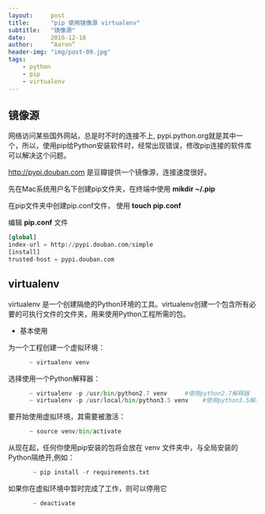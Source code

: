 ```yaml
---
layout:     post
title:      "pip 使用镜像源 virtualenv"
subtitle:   "镜像源"
date:       2016-12-18
author:     “Aaron”
header-img: "img/post-09.jpg"
tags:
    - python
    - pip
    - virtualenv
---
```


## 镜像源

网络访问某些国外网站，总是时不时的连接不上, pypi.python.org就是其中一个，所以，使用pip给Python安装软件时，经常出现错误，修改pip连接的软件库可以解决这个问题。

http://pypi.douban.com 是豆瓣提供一个镜像源，连接速度很好。

先在Mac系统用户名下创建pip文件夹，在终端中使用 **mikdir ~/.pip**

在pip文件夹中创建pip.conf文件， 使用 **touch pip.conf**

编辑 **pip.conf** 文件

```python
[global]
index-url = http://pypi.douban.com/simple
[install]
trusted-host = pypi.douban.com
```

## virtualenv

virtualenv 是一个创建隔绝的Python环境的工具。virtualenv创建一个包含所有必要的可执行文件的文件夹，用来使用Python工程所需的包。

* 基本使用

为一个工程创建一个虚拟环境：

```python
      ~ virtualenv venv
```

选择使用一个Python解释器：

```python
      ~ virtualenv -p /usr/bin/python2.7 venv     #使用python2.7解释器
      ~ virtualenv -p /usr/local/bin/python3.5 venv    #使用python3.5解释器
```

要开始使用虚拟环境，其需要被激活：

```python
      ~ source venv/bin/activate
```

从现在起，任何你使用pip安装的包将会放在 venv 文件夹中，与全局安装的Python隔绝开,例如：

```python
       ~ pip install -r requirements.txt
```

如果你在虚拟环境中暂时完成了工作，则可以停用它

```python
       ~ deactivate
```

